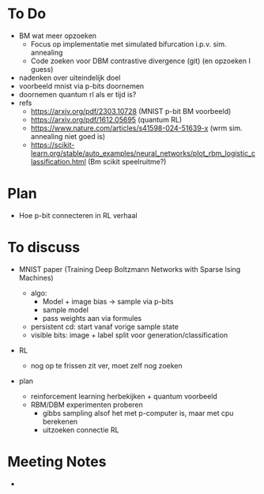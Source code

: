 # To Do
- BM wat meer opzoeken
  - Focus op implementatie met simulated bifurcation i.p.v. sim. annealing
  - Code zoeken voor DBM contrastive divergence (git) (en opzoeken I guess)
- nadenken over uiteindelijk doel
- voorbeeld mnist via p-bits doornemen
- doornemen quantum rl als er tijd is?
- refs
  - https://arxiv.org/pdf/2303.10728 (MNIST p-bit BM voorbeeld)
  - https://arxiv.org/pdf/1612.05695 (quantum RL)
  - https://www.nature.com/articles/s41598-024-51639-x (wrm sim. annealing niet goed is)
  - https://scikit-learn.org/stable/auto_examples/neural_networks/plot_rbm_logistic_classification.html (Bm scikit speelruitme?)

# Plan
- Hoe p-bit connecteren in RL verhaal

# To discuss
- MNIST paper (Training Deep Boltzmann Networks with Sparse Ising Machines)
  - algo:
    - Model + image bias -> sample via p-bits
    - sample model
    - pass weights aan via formules
  - persistent cd: start vanaf vorige sample state
  - visible bits: image + label split voor generation/classification

- RL
  - nog op te frissen zit ver, moet zelf nog zoeken

- plan
  - reinforcement learning herbekijken + quantum voorbeeld
  - RBM/DBM experimenten proberen
    - gibbs sampling alsof het met p-computer is, maar met cpu berekenen
    - uitzoeken connectie RL
# Meeting Notes
- 